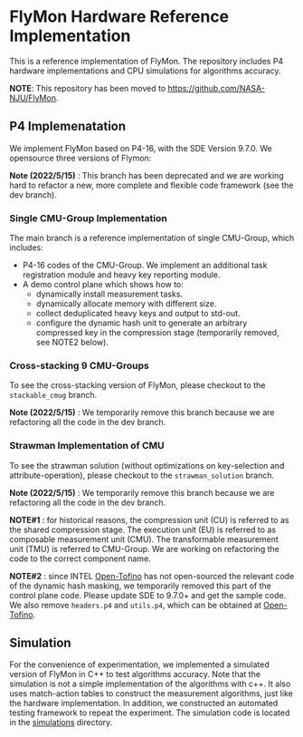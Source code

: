 # FlyMon Hardware Reference Implementation

This is a reference implementation of FlyMon. The repository includes P4 hardware implementations and CPU simulations for algorithms accuracy.

**NOTE**: This repository has been moved to https://github.com/NASA-NJU/FlyMon.

## P4 Implemenatation
We implement FlyMon based on P4-16, with the SDE Version 9.7.0. We opensource three versions of Flymon:

**Note (2022/5/15)** : This branch has been deprecated and we are working hard to refactor a new, more complete and flexible code framework (see the dev branch).

### Single CMU-Group Implementation

The main branch is a reference implementation of single CMU-Group, which includes:
* P4-16 codes of the CMU-Group. We implement an additional task registration module and heavy key reporting module.
* A demo control plane which shows how to:
    * dynamically install measurement tasks.
    * dynamically allocate memory with different size.
    * collect deduplicated heavy keys and output to std-out.
    * configure the dynamic hash unit to generate an arbitrary compressed key in the compression stage (temporarily removed, see NOTE2 below). 

### Cross-stacking 9 CMU-Groups

To see the cross-stacking version of FlyMon, please checkout to the `stackable_cmug` branch.

**Note (2022/5/15)** : We temporarily remove this branch because we are refactoring all the code in the dev branch.

### Strawman Implementation of CMU

To see the strawman solution (without optimizations on key-selection and attribute-operation), please checkout to the `strawman_solution` branch.

**Note (2022/5/15)** : We temporarily remove this branch because we are refactoring all the code in the dev branch.

**NOTE#1** : for historical reasons, the compression unit (CU) is referred to as the shared compression stage. The execution unit (EU) is referred to as composable measurement unit (CMU). The transformable measurement unit (TMU) is referred to CMU-Group. We are working on refactoring the code to the correct component name.

**NOTE#2** : since INTEL [Open-Tofino](https://github.com/barefootnetworks/Open-Tofino/tree/master/p4-examples/p4_16_programs/tna_dyn_hashing) has not open-sourced the relevant code of the dynamic hash masking, we temporarily removed this part of the control plane code. Please update SDE to 9.7.0+ and get the sample code.
We  also remove `headers.p4` and `utils.p4`, which can be obtained at [Open-Tofino](https://github.com/barefootnetworks/Open-Tofino/tree/master/p4-examples/p4_16_programs/tna_dyn_hashing).

## Simulation

For the convenience of experimentation, we implemented a simulated version of FlyMon in C++ to test algorithms accuracy. Note that the simulation is not a simple implementation of the algorithms with c++. It also uses match-action tables to construct the measurement algorithms, just like the hardware implementation.
In addition, we constructed an automated testing framework to repeat the experiment. The simulation code is located in the [simulations](./simulations) directory.
